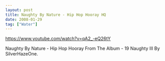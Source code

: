 ```yaml
---
layout: post
title: Naughty By Nature - Hip Hop Hooray HQ
date: 2008-01-29
tag: ["Water"]
---
```


https://www.youtube.com/watch?v=qA2_-eQ26tY  

Naughty By Nature - Hip Hop Hooray From The Album - 19 Naughty III By SilverHazeOne.